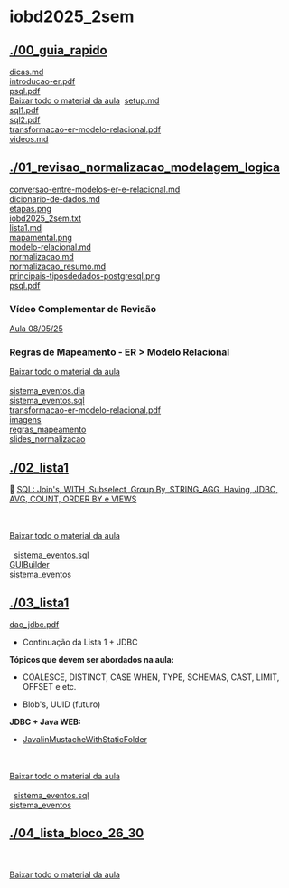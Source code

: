# iobd2025_2sem <br>
## [./00_guia_rapido](https://github.com/IgorAvilaPereira/iobd2025_2sem/tree/main/./00_guia_rapido) <br>
[dicas.md](https://github.com/IgorAvilaPereira/iobd2025_2sem/blob/main/./00_guia_rapido/dicas.md) <br>
[introducao-er.pdf](https://github.com/IgorAvilaPereira/iobd2025_2sem/blob/main/./00_guia_rapido/introducao-er.pdf) <br>
[psql.pdf](https://github.com/IgorAvilaPereira/iobd2025_2sem/blob/main/./00_guia_rapido/psql.pdf) <br>
[Baixar todo o material da aula](https://download-directory.github.io/?url=http://github.com/IgorAvilaPereira/pbd2025_2sem/tree/main/00_guia_rapido)
&nbsp;[setup.md](https://github.com/IgorAvilaPereira/iobd2025_2sem/blob/main/./00_guia_rapido/setup.md) <br>
[sql1.pdf](https://github.com/IgorAvilaPereira/iobd2025_2sem/blob/main/./00_guia_rapido/sql1.pdf) <br>
[sql2.pdf](https://github.com/IgorAvilaPereira/iobd2025_2sem/blob/main/./00_guia_rapido/sql2.pdf) <br>
[transformacao-er-modelo-relacional.pdf](https://github.com/IgorAvilaPereira/iobd2025_2sem/blob/main/./00_guia_rapido/transformacao-er-modelo-relacional.pdf) <br>
[videos.md](https://github.com/IgorAvilaPereira/iobd2025_2sem/blob/main/./00_guia_rapido/videos.md) <br>
## [./01_revisao_normalizacao_modelagem_logica](https://github.com/IgorAvilaPereira/iobd2025_2sem/tree/main/./01_revisao_normalizacao_modelagem_logica) <br>
[conversao-entre-modelos-er-e-relacional.md](https://github.com/IgorAvilaPereira/iobd2025_2sem/blob/main/./01_revisao_normalizacao_modelagem_logica/conversao-entre-modelos-er-e-relacional.md) <br>
[dicionario-de-dados.md](https://github.com/IgorAvilaPereira/iobd2025_2sem/blob/main/./01_revisao_normalizacao_modelagem_logica/dicionario-de-dados.md) <br>
[etapas.png](https://github.com/IgorAvilaPereira/iobd2025_2sem/blob/main/./01_revisao_normalizacao_modelagem_logica/etapas.png) <br>
[iobd2025_2sem.txt](https://github.com/IgorAvilaPereira/iobd2025_2sem/blob/main/./01_revisao_normalizacao_modelagem_logica/iobd2025_2sem.txt) <br>
[lista1.md](https://github.com/IgorAvilaPereira/iobd2025_2sem/blob/main/./01_revisao_normalizacao_modelagem_logica/lista1.md) <br>
[mapamental.png](https://github.com/IgorAvilaPereira/iobd2025_2sem/blob/main/./01_revisao_normalizacao_modelagem_logica/mapamental.png) <br>
[modelo-relacional.md](https://github.com/IgorAvilaPereira/iobd2025_2sem/blob/main/./01_revisao_normalizacao_modelagem_logica/modelo-relacional.md) <br>
[normalizacao.md](https://github.com/IgorAvilaPereira/iobd2025_2sem/blob/main/./01_revisao_normalizacao_modelagem_logica/normalizacao.md) <br>
[normalizacao_resumo.md](https://github.com/IgorAvilaPereira/iobd2025_2sem/blob/main/./01_revisao_normalizacao_modelagem_logica/normalizacao_resumo.md) <br>
[principais-tiposdedados-postgresql.png](https://github.com/IgorAvilaPereira/iobd2025_2sem/blob/main/./01_revisao_normalizacao_modelagem_logica/principais-tiposdedados-postgresql.png) <br>
[psql.pdf](https://github.com/IgorAvilaPereira/iobd2025_2sem/blob/main/./01_revisao_normalizacao_modelagem_logica/psql.pdf) <br>

<!--
* [transformacao-er-relacional-autorelacionamento](https://github.com/IgorAvilaPereira/pmbd2025_1sem/blob/main/4_modelagem_logica/exemplos/exemplo-transformacao-er-relacional-autorelacionamento.dia)
* [transformacao-er-relacional-composto](https://github.com/IgorAvilaPereira/pmbd2025_1sem/blob/main/4_modelagem_logica/exemplos/exemplo-transformacao-er-relacional-composto.dia)
* [transformacao-er-relacional-multivalorado](https://github.com/IgorAvilaPereira/pmbd2025_1sem/blob/main/4_modelagem_logica/exemplos/exemplo-transformacao-er-relacional-multivalorado.dia)
* [transformacao-er-relacional-heranca](https://github.com/IgorAvilaPereira/pmbd2025_1sem/blob/main/4_modelagem_logica/exemplos/exemplo-transformacao-er-relacional-heranca.dia)
* [transformacao-er-relacional-entidade-fraca](https://github.com/IgorAvilaPereira/pmbd2025_1sem/blob/main/4_modelagem_logica/exemplos/exemplo-transformacao-er-relacional-entidade-fraca.dia)
-->

### Vídeo Complementar de Revisão

[Aula 08/05/25](https://www.youtube.com/watch?v=9lpbT6WpkkM)

<!--
### Regras de Normalização

1. **1ª Forma Normal (1FN):** Eliminar grupos repetitivos e garantir que cada campo contenha um único valor
2. **2ª Forma Normal (2FN):** Estar na 1FN e todos os atributos não-chave devem depender totalmente da chave primária
3. **3ª Forma Normal (3FN):** Estar na 2FN e não ter dependências transitivas
-->

### Regras de Mapeamento - ER > Modelo Relacional

[Baixar todo o material da aula](https://download-directory.github.io/?url=https://github.com/IgorAvilaPereira/iobd2025_2sem?tab=readme-ov-file#01_revisao_normalizacao_modelagem_logica-) <br><br>
[sistema_eventos.dia](https://github.com/IgorAvilaPereira/iobd2025_2sem/blob/main/./01_revisao_normalizacao_modelagem_logica/sistema_eventos.dia) <br>
[sistema_eventos.sql](https://github.com/IgorAvilaPereira/iobd2025_2sem/blob/main/./01_revisao_normalizacao_modelagem_logica/sistema_eventos.sql) <br>
[transformacao-er-modelo-relacional.pdf](https://github.com/IgorAvilaPereira/iobd2025_2sem/blob/main/./01_revisao_normalizacao_modelagem_logica/transformacao-er-modelo-relacional.pdf) <br>
[imagens](https://github.com/IgorAvilaPereira/iobd2025_2sem/blob/main/./01_revisao_normalizacao_modelagem_logica/imagens) <br>
[regras_mapeamento](https://github.com/IgorAvilaPereira/iobd2025_2sem/blob/main/./01_revisao_normalizacao_modelagem_logica/regras_mapeamento) <br>
[slides_normalizacao](https://github.com/IgorAvilaPereira/iobd2025_2sem/blob/main/./01_revisao_normalizacao_modelagem_logica/slides_normalizacao) <br>
## [./02_lista1](https://github.com/IgorAvilaPereira/iobd2025_2sem/tree/main/./02_lista1) <br>

:movie_camera: [SQL: Join's, WITH, Subselect, Group By, STRING_AGG, Having, JDBC, AVG, COUNT, ORDER BY e VIEWS](https://www.youtube.com/watch?v=0y_q_dKNT-0)

<br><br>[Baixar todo o material da aula](https://download-directory.github.io/?url=http://github.com/IgorAvilaPereira/iobd2025_2sem/tree/main/02_lista1) <br><br>
&nbsp;
[sistema_eventos.sql](https://github.com/IgorAvilaPereira/iobd2025_2sem/blob/main/./02_lista1/sistema_eventos.sql) <br>
[GUIBuilder](https://github.com/IgorAvilaPereira/iobd2025_2sem/blob/main/./02_lista1/GUIBuilder) <br>
[sistema_eventos](https://github.com/IgorAvilaPereira/iobd2025_2sem/blob/main/./02_lista1/sistema_eventos) <br>
## [./03_lista1](https://github.com/IgorAvilaPereira/iobd2025_2sem/tree/main/./03_lista1) <br>
[dao_jdbc.pdf](https://github.com/IgorAvilaPereira/iobd2025_2sem/blob/main/./03_lista1/dao_jdbc.pdf) <br>
* Continuação da Lista 1 + JDBC

**Tópicos que devem ser abordados na aula:**

* COALESCE, DISTINCT, CASE WHEN, TYPE, SCHEMAS, CAST, LIMIT, OFFSET e etc.

* Blob's, UUID (futuro)

**JDBC + Java WEB:**

* [JavalinMustacheWithStaticFolder](https://github.com/IgorAvilaPereira/JavalinMustacheWithStaticFolder)

<br><br>[Baixar todo o material da aula](https://download-directory.github.io/?url=http://github.com/IgorAvilaPereira/iobd2025_2sem/tree/main/03_lista1) <br><br>
&nbsp;
[sistema_eventos.sql](https://github.com/IgorAvilaPereira/iobd2025_2sem/blob/main/./03_lista1/sistema_eventos.sql) <br>
[sistema_eventos](https://github.com/IgorAvilaPereira/iobd2025_2sem/blob/main/./03_lista1/sistema_eventos) <br>
## [./04_lista_bloco_26_30](https://github.com/IgorAvilaPereira/iobd2025_2sem/tree/main/./04_lista_bloco_26_30) <br>
<br><br>[Baixar todo o material da aula](https://download-directory.github.io/?url=http://github.com/IgorAvilaPereira/iobd2025_2sem/tree/main/04_lista_bloco_26_30) <br><br>
&nbsp;
